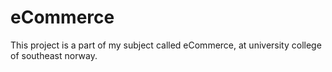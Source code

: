 # eCommerce
This project is a part of my subject called eCommerce, at university college of southeast norway. 
